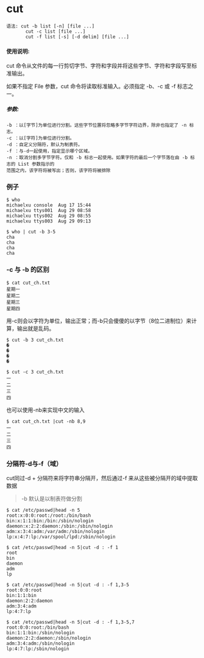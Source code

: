 # cut

```
语法: cut -b list [-n] [file ...]
       cut -c list [file ...]
       cut -f list [-s] [-d delim] [file ...]
```

#### 使用说明:

cut 命令从文件的每一行剪切字节、字符和字段并将这些字节、字符和字段写至标准输出。

如果不指定 File 参数，cut 命令将读取标准输入。必须指定 -b、-c 或 -f 标志之一。

##### 参数:

```
-b ：以[字节]为单位进行分割。这些字节位置将忽略多字节字符边界，除非也指定了 -n 标志。
-c ：以[字符]为单位进行分割。
-d ：自定义分隔符，默认为制表符。
-f ：与-d一起使用，指定显示哪个区域。
-n ：取消分割多字节字符。仅和 -b 标志一起使用。如果字符的最后一个字节落在由 -b 标志的 List 参数指示的
范围之内，该字符将被写出；否则，该字符将被排除
```

### 例子

```
$ who
michaelxu console  Aug 17 15:44
michaelxu ttys001  Aug 29 08:58
michaelxu ttys002  Aug 29 08:55
michaelxu ttys003  Aug 29 09:13
```

```
$ who | cut -b 3-5
cha
cha
cha
cha
```

### -c 与 -b 的区别

```
$ cat cut_ch.txt
星期一
星期二
星期三
星期四
```

用-c则会以字符为单位，输出正常；而-b只会傻傻的以字节（8位二进制位）来计算，输出就是乱码。

```
$ cut -b 3 cut_ch.txt
�
�
�
�
```

```
$ cut -c 3 cut_ch.txt
一
二
三
四
```

也可以使用-nb来实现中文的输入

```
$ cat cut_ch.txt |cut -nb 8,9
一
二
三
四
```

### 分隔符-d与-f（域）

cut同过-d + 分隔符来将字符串分隔开，然后通过-f 来从这些被分隔开的域中提取数据

> -b 默认是以制表符做分割

```
$ cat /etc/passwd|head -n 5
root:x:0:0:root:/root:/bin/bash
bin:x:1:1:bin:/bin:/sbin/nologin
daemon:x:2:2:daemon:/sbin:/sbin/nologin
adm:x:3:4:adm:/var/adm:/sbin/nologin
lp:x:4:7:lp:/var/spool/lpd:/sbin/nologin
```

```
$ cat /etc/passwd|head -n 5|cut -d : -f 1
root
bin
daemon
adm
lp
```

```
$ cat /etc/passwd|head -n 5|cut -d : -f 1,3-5
root:0:0:root
bin:1:1:bin
daemon:2:2:daemon
adm:3:4:adm
lp:4:7:lp
```

```
$ cat /etc/passwd|head -n 5|cut -d : -f 1,3-5,7
root:0:0:root:/bin/bash
bin:1:1:bin:/sbin/nologin
daemon:2:2:daemon:/sbin/nologin
adm:3:4:adm:/sbin/nologin
lp:4:7:lp:/sbin/nologin
```
